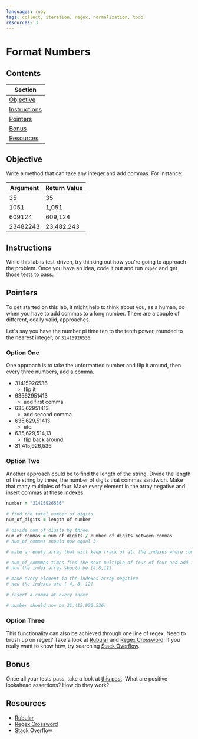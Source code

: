 ```yaml
---
languages: ruby
tags: collect, iteration, regex, normalization, todo
resources: 3
---
```


# Format Numbers

## Contents

|Section|
|-------|
|[Objective](#objective)|
|[Instructions](#instructions)|
|[Pointers](#pointers)|
|[Bonus](#bonus)|
|[Resources](#resources)|

## Objective

Write a method that can take any integer and add commas. For instance:

| Argument | Return Value |
|----------|--------------|
| 35       | 35           |
| 1051     | 1,051        |
| 609124   | 609,124      |
| 23482243 | 23,482,243   |

## Instructions

While this lab is test-driven, try thinking out how you're going to approach the problem. Once you have an idea, code it out and run `rspec` and get those tests to pass.

## Pointers

To get started on this lab, it might help to think about you, as a human, do when you have to add commas to a long number. There are a couple of different, eqally valid, approaches.

Let's say you have the number pi time ten to the tenth power, rounded to the nearest integer, or `31415926536`.

### Option One

One approach is to take the unformatted number and flip it around, then every three numbers, add a comma.

* 31415926536
  * flip it 
* 63562951413
  * add first comma
* 635,62951413
  * add second comma
* 635,629,51413
  * etc.
* 635,629,514,13
  * flip back around
* 31,415,926,536

### Option Two

Another approach could be to find the length of the string. Divide the length of the string by three, the number of digits that commas sandwich. Make that many multiples of four. Make every element in the array negative and insert commas at these indexes.

```ruby
number = "31415926536"

# find the total number of digits
num_of_digits = length of number

# divide num of digits by three
num_of_commas = num_of_digits / number of digits between commas
# num_of_commas should now equal 3

# make an empty array that will keep track of all the indexes where commas should be inserted

# num_of_commmas times find the next multiple of four of four and add it to the index array
# now the index array should be [4,8,12]

# make every element in the indexes array negative
# now the indexes are [-4,-8,-12]

# insert a comma at every index

# number should now be 31,415,926,536!
```

### Option Three

This functionality can also be achieved through one line of regex. Need to brush up on regex? Take a look at [Rubular](http://rubular.com/) and [Regex Crossword](http://regexcrossword.com/). If you really want to know how, try searching [Stack Overflow](http://stackoverflow.com/).

## Bonus

Once all your tests pass, take a look at [this post](http://stackoverflow.com/a/721415/2890716). What are positive lookahead assertions? How do they work? 

## Resources

* [Rubular](http://rubular.com/)
* [Regex Crossword](http://regexcrossword.com/)
* [Stack Overflow](http://stackoverflow.com/)
